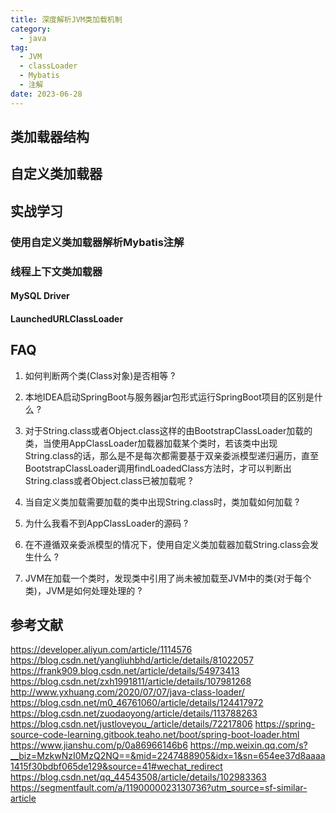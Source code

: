 ```yaml
---
title: 深度解析JVM类加载机制
category:
  - java
tag:
  - JVM
  - classLoader
  - Mybatis
  - 注解
date: 2023-06-28
---
```


## 类加载器结构


## 自定义类加载器
<!-- super()表示调用父类的无参构造函数。在子类的构造函数中，如果没有显式调用super()或者this()(主要用于调用同一个类中另外一个构造方法)，那么编译器会自动在子类构造函数的第一行插入一个隐式的super()语句，用于调用父类的无参构造函数。 -->

## 实战学习

### 使用自定义类加载器解析Mybatis注解

### 线程上下文类加载器

#### MySQL Driver

#### LaunchedURLClassLoader

## FAQ

1. 如何判断两个类(Class对象)是否相等 ?

2. 本地IDEA启动SpringBoot与服务器jar包形式运行SpringBoot项目的区别是什么 ?

3. 对于String.class或者Object.class这样的由BootstrapClassLoader加载的类，当使用AppClassLoader加载器加载某个类时，若该类中出现String.class的话，那么是不是每次都需要基于双亲委派模型递归遍历，直至BootstrapClassLoader调用findLoadedClass方法时，才可以判断出String.class或者Object.class已被加载呢 ?
<!-- findLoadedClass(name)是判断整个JVM中是否已加载需要加载的类，还是判断调用findLoadedClass(name)这个方法的类加载器(yes!)中是否已经加载这个类呢 -->

4. 当自定义类加载需要加载的类中出现String.class时，类加载如何加载 ?

5. 为什么我看不到AppClassLoader的源码 ?

6. 在不遵循双亲委派模型的情况下，使用自定义类加载器加载String.class会发生什么 ?

7. JVM在加载一个类时，发现类中引用了尚未被加载至JVM中的类(对于每个类)，JVM是如何处理处理的 ?


## 参考文献
https://developer.aliyun.com/article/1114576
https://blog.csdn.net/yangliuhbhd/article/details/81022057
https://frank909.blog.csdn.net/article/details/54973413
https://blog.csdn.net/zxh1991811/article/details/107981268
http://www.yxhuang.com/2020/07/07/java-class-loader/
https://blog.csdn.net/m0_46761060/article/details/124417972
https://blog.csdn.net/zuodaoyong/article/details/113788263
https://blog.csdn.net/justloveyou_/article/details/72217806
https://spring-source-code-learning.gitbook.teaho.net/boot/spring-boot-loader.html
https://www.jianshu.com/p/0a86966146b6
https://mp.weixin.qq.com/s?__biz=MzkwNzI0MzQ2NQ==&mid=2247488905&idx=1&sn=654ee37d8aaaa1415f30bdbf065de129&source=41#wechat_redirect
https://blog.csdn.net/qq_44543508/article/details/102983363
https://segmentfault.com/a/1190000023130736?utm_source=sf-similar-article

